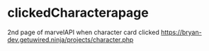 # clickedCharacterapage   
2nd page of marvelAPI when character card clicked
 https://bryan-dev.getuwired.ninja/projects/character.php
